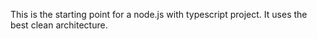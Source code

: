 This is the starting point for a node.js with typescript project. It uses the best clean architecture.
